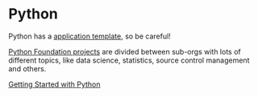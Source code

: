 # Python 

Python has a [application template](https://github.com/python-gsoc/python-gsoc.github.io/blob/master/2019/application2019.md), so be careful!

[Python Foundation projects](https://summerofcode.withgoogle.com/archive/2019/organizations/4923862075047936/#projects) are divided between sub-orgs with lots of different topics, like data science, statistics, source control management and others.

[Getting Started with Python](python-getting-started.md)